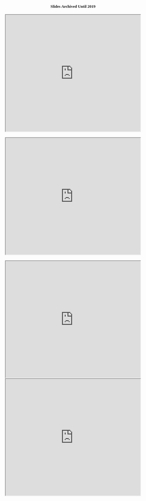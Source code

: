 


<div style="text-align: center;"><span style="font-family: Mihan-Iransans; font-size: small;"><strong>
Slides Archived Until 2019
</strong></span></div>
</div>
<div> </div>
<div><br />
<div style="text-align: center;"><iframe src="https://drive.google.com/file/d/1pL0ICyGfh-K8rpcjrROOuoP7dtIMbus4/preview" width="440" height="380"></iframe></div>
</div>
<div style="direction: ltr;"><br />
<div style="text-align: center;"><iframe src="https://drive.google.com/file/d/1R8M7CBph0KwXexvvmacV1d3mTXsDpkvg/preview" width="440" height="380"></iframe></div>
<div style="text-align: center;"><br /><iframe src="https://drive.google.com/file/d/1sjXM1DLNT2Pl2IBSMQEFujK1Q6XoChb3/preview" width="440" height="380"></iframe><br /><iframe src="https://drive.google.com/file/d/1Fo42kVAP8iEnT7MGhAyApOFuHddkLzFK/preview" width="440" height="380"></iframe></div>
</div>
